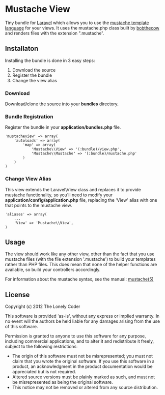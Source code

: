 # Mustache View

Tiny bundle for [Laravel](http://laravel.com/) which allows you to use the [mustache template language](http://mustache.github.com/) for your views. It uses the mustache.php class built by [bobthecow](https://github.com/bobthecow/mustache.php) and renders files with the extension ".mustache".

## Installaton

Installing the bundle is done in 3 easy steps:

 1. Download the source
 2. Register the bundle
 3. Change the view alias

### Download

Download/clone the source into your __bundles__ directory.

### Bundle Registration

Register the bundle in your __application/bundles.php__ file.

	'mustacheview' => array(
		'autoloads' => array(
			'map' => array(
				'Mustache\\View' => '(:bundle)/view.php',
				'Mustache\\Mustache' => '(:bundle)/mustache.php'
			)
		)
	)

### Change View Alias

This view extends the Laravel\View class and replaces it to provide mustache functionality, so you'll need to modify your __application/config/application.php__ file, replacing the 'View' alias with one that points to the mustache view.

	'aliases' => array(
		...
		'View' => 'Mustache\\View',
	)

## Usage

The view should work like any other view, other than the fact that you use mustache files (with the file extension '.mustache') to build your templates rather than PHP files. This does mean that none of the helper functions are available, so build your controllers accordingly.

For information about the mustache syntax, see the manual: [mustache(5)](http://mustache.github.com/mustache.5.html)

## License

Copyright (c) 2012 The Lonely Coder

This software is provided 'as-is', without any express or implied warranty. In no event will the authors be held liable for any damages arising from the use of this software.

Permission is granted to anyone to use this software for any purpose, including commercial applications, and to alter it and redistribute it freely, subject to the following restrictions:

 * The origin of this software must not be misrepresented; you must not claim that you wrote the original software. If you use this software in a product, an acknowledgment in the product documentation would be appreciated but is not required.
 * Altered source versions must be plainly marked as such, and must not be misrepresented as being the original software.
 * This notice may not be removed or altered from any source distribution.